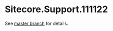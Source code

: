 # Sitecore.Support.111122

See [master branch](https://github.com/sitecoresupport/Sitecore.Support.111122) for details.